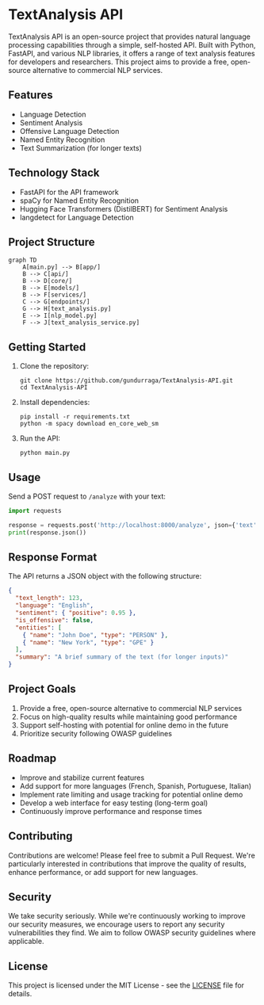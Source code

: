 # TextAnalysis API

TextAnalysis API is an open-source project that provides natural language processing capabilities through a simple, self-hosted API. Built with Python, FastAPI, and various NLP libraries, it offers a range of text analysis features for developers and researchers. This project aims to provide a free, open-source alternative to commercial NLP services.

## Features

- Language Detection
- Sentiment Analysis
- Offensive Language Detection
- Named Entity Recognition
- Text Summarization (for longer texts)

## Technology Stack

- FastAPI for the API framework
- spaCy for Named Entity Recognition
- Hugging Face Transformers (DistilBERT) for Sentiment Analysis
- langdetect for Language Detection

## Project Structure

```mermaid
graph TD
    A[main.py] --> B[app/]
    B --> C[api/]
    B --> D[core/]
    B --> E[models/]
    B --> F[services/]
    C --> G[endpoints/]
    G --> H[text_analysis.py]
    E --> I[nlp_model.py]
    F --> J[text_analysis_service.py]
```

## Getting Started

1. Clone the repository:

   ```
   git clone https://github.com/gundurraga/TextAnalysis-API.git
   cd TextAnalysis-API
   ```

2. Install dependencies:

   ```
   pip install -r requirements.txt
   python -m spacy download en_core_web_sm
   ```

3. Run the API:
   ```
   python main.py
   ```

## Usage

Send a POST request to `/analyze` with your text:

```python
import requests

response = requests.post('http://localhost:8000/analyze', json={'text': 'Your text here'})
print(response.json())
```

## Response Format

The API returns a JSON object with the following structure:

```json
{
  "text_length": 123,
  "language": "English",
  "sentiment": { "positive": 0.95 },
  "is_offensive": false,
  "entities": [
    { "name": "John Doe", "type": "PERSON" },
    { "name": "New York", "type": "GPE" }
  ],
  "summary": "A brief summary of the text (for longer inputs)"
}
```

## Project Goals

1. Provide a free, open-source alternative to commercial NLP services
2. Focus on high-quality results while maintaining good performance
3. Support self-hosting with potential for online demo in the future
4. Prioritize security following OWASP guidelines

## Roadmap

- Improve and stabilize current features
- Add support for more languages (French, Spanish, Portuguese, Italian)
- Implement rate limiting and usage tracking for potential online demo
- Develop a web interface for easy testing (long-term goal)
- Continuously improve performance and response times

## Contributing

Contributions are welcome! Please feel free to submit a Pull Request. We're particularly interested in contributions that improve the quality of results, enhance performance, or add support for new languages.

## Security

We take security seriously. While we're continuously working to improve our security measures, we encourage users to report any security vulnerabilities they find. We aim to follow OWASP security guidelines where applicable.

## License

This project is licensed under the MIT License - see the [LICENSE](LICENSE) file for details.
